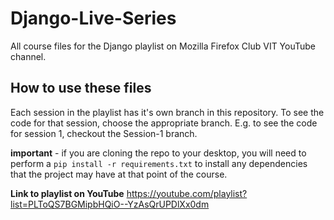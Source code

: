 # Django-Live-Series
All course files for the Django playlist on Mozilla Firefox Club VIT YouTube channel.

## How to use these files
Each session in the playlist has it's own branch in this repository. To see the code for that session, choose the appropriate branch. E.g. to see the code for session 1, checkout the Session-1 branch.

**important** - if you are cloning the repo to your desktop, you will need to perform a `pip install -r requirements.txt` to install any dependencies that the project may have at that point of the course.

**Link to playlist on YouTube**
https://youtube.com/playlist?list=PLToQS7BGMipbHQiO--YzAsQrUPDlXx0dm
